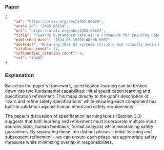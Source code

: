 ### Paper

```json
{
	"id": "https://arxiv.org/abs/2405.06624",
	"arxiv_id": "2405.06624",
	"url": "https://arxiv.org/abs/2405.06624",
	"title": "Towards Guaranteed Safe AI: A Framework for Ensuring Robust and Reliable AI Systems",
	"published_date": "2024-05-10T00:00:00.000Z",
	"abstract": "Ensuring that AI systems reliably and robustly avoid harmful or dangerous behaviours is a crucial challenge, especially for AI systems with a high degree of autonomy and general intelligence, or systems used in safety-critical contexts. In this paper, we will introduce and define a family of approaches to AI safety, which we will refer to as guaranteed safe (GS) AI. The core feature of these approaches is that they aim to produce AI systems which are equipped with high-assurance quantitative safety guarantees. This is achieved by the interplay of three core components: a world model (which provides a mathematical description of how the AI system affects the outside world), a safety specification (which is a mathematical description of what effects are acceptable), and a verifier (which provides an auditable proof certificate that the AI satisfies the safety specification relative to the world model). We outline a number of approaches for creating each of these three core components, describe the main technical challenges, and suggest a number of potential solutions to them. We also argue for the necessity of this approach to AI safety, and for the inadequacy of the main alternative approaches.",
	"citation_count": 32,
	"influential_citation_count": 4,
	"ref": "49492"
}
```

### Explanation

Based on the paper's framework, specification learning can be broken down into two fundamental capabilities: initial specification learning and specification refinement. This maps directly to the goal's description of 'learn and refine safety specifications' while ensuring each component has built-in validation against human intent and safety requirements.

The paper's discussion of specification learning levels (Section 3.3) suggests that both learning and refinement must incorporate multiple input sources (data, human feedback, formal analysis) while maintaining safety guarantees. By separating these into distinct phases - initial learning and subsequent refinement - we can ensure each phase has appropriate safety measures while minimizing overlap in responsibilities.
